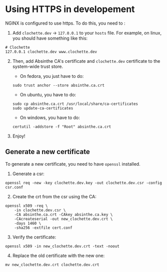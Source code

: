 # Using HTTPS in developement

NGINX is configured to use https. To do this, you need to :

1.  Add `clochette.dev` &rarr; `127.0.0.1` to your `hosts` file. For example, on linux, you should have something like this:

```
# Clochette
127.0.0.1 clochette.dev www.clochette.dev
```

2.  Then, add Absinthe CA's certificate and `clochette.dev` certificate to the system-wide trust store.

    - On fedora, you just have to do:

    ```
    sudo trust anchor --store absinthe.ca.crt
    ```

    - On ubuntu, you have to do:

    ```
    sudo cp absinthe.ca.crt /usr/local/share/ca-certificates
    sudo update-ca-certificates
    ```

    - On windows, you have to do:

    ```
    certutil -addstore -f "Root" absinthe.ca.crt
    ```

3.  Enjoy!

## Generate a new certificate

To generate a new certificate, you need to have `openssl` installed.

1.  Generate a csr:

```
openssl req -new -key clochette.dev.key -out clochette.dev.csr -config csr.conf
```

2.  Create the crt from the csr using the CA:

```
openssl x509 -req \
    -in clochette.dev.csr \
    -CA absinthe.ca.crt -CAkey absinthe.ca.key \
    -CAcreateserial -out new_clochette.dev.crt \
    -days 1460 \
    -sha256 -extfile cert.conf
```

3. Verify the certificate:

```
openssl x509 -in new_clochette.dev.crt -text -noout
```

4.  Replace the old certificate with the new one:

```
mv new_clochette.dev.crt clochette.dev.crt
```
